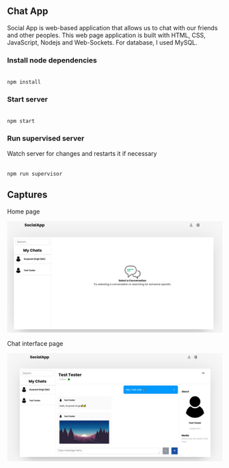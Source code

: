 ## Chat App

Social App is web-based application that allows us to chat with our friends and other peoples. This web page application is built with HTML, CSS, JavaScript, Nodejs and Web-Sockets. For database, I used MySQL.

### Install node dependencies

```

npm install

```

### Start server

```

npm start

```

### Run supervised server

Watch server for changes and restarts it if necessary

```

npm run supervisor
```

## Captures

Home page

![Photos](public/images/gitCap/Preview1.JPG)

Chat interface page

![Photos](public/images/gitCap/Previews0.JPG)
